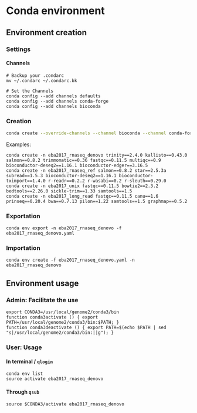 # Conda environment

## Environment creation

### Settings
#### Channels
```
# Backup your .condarc
mv ~/.condarc ~/.condarc.bk

# Set the Channels
conda config --add channels defaults
conda config --add channels conda-forge
conda config --add channels bioconda
```

### Creation
```bash
conda create --override-channels --channel bioconda --channel conda-forge --channel r -n eba2017_nom_atelier tool2==1.0.0 tool2==1.0.1
```

Examples:
```
conda create -n eba2017_rnaseq_denovo trinity==2.4.0 kallisto==0.43.0 salmon==0.8.2 trimmomatic==0.36 fastqc==0.11.5 multiqc==0.9 bioconductor-deseq2==1.16.1 bioconductor-edger==3.16.5
conda create -n eba2017_rnaseq_ref salmon==0.8.2 star==2.5.3a subread==1.5.3 bioconductor-deseq2==1.16.1 bioconductor-tximport==1.4.0 r-readr==0.2.2 r-wasabi==0.2 r-sleuth==0.29.0
conda create -n eba2017_unix fastqc==0.11.5 bowtie2==2.3.2 bedtools==2.26.0 sickle-trim==1.33 samtools==1.5
conda create -n eba2017_long_read fastqc==0.11.5 canu==1.6 prinseq==0.20.4 bwa==0.7.13 pilon==1.22 samtools==1.5 graphmap==0.5.2
```

### Exportation
```
conda env export -n eba2017_rnaseq_denovo -f eba2017_rnaseq_denovo.yaml
```

### Importation
```
conda env create -f eba2017_rnaseq_denovo.yaml -n eba2017_rnaseq_denovo
```

## Environment usage

### Admin: Facilitate the use

```
export CONDA3=/usr/local/genome2/conda3/bin
function conda3activate () { export PATH=/usr/local/genome2/conda3/bin:$PATH; }
function conda3deactivate () { export PATH=$(echo $PATH | sed "s|/usr/local/genome2/conda3/bin:||g"); }
```

### User: Usage
#### In terminal / `qlogin`
```
conda env list
source activate eba2017_rnaseq_denovo
```

#### Through `qsub`
```
source $CONDA3/activate eba2017_rnaseq_denovo
```
